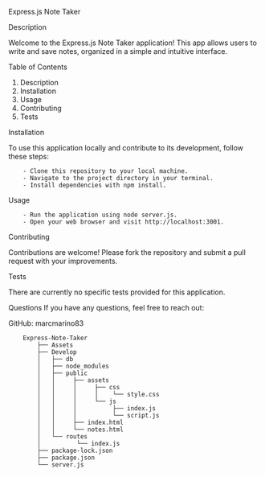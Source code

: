 Express.js Note Taker

Description

Welcome to the Express.js Note Taker application! This app allows users to write and save notes, organized in a simple and intuitive interface.

Table of Contents

1. Description
2. Installation
3. Usage
4. Contributing
5. Tests

Installation

To use this application locally and contribute to its development, follow these steps:

        - Clone this repository to your local machine.
        - Navigate to the project directory in your terminal.
        - Install dependencies with npm install.

Usage

        - Run the application using node server.js.
        - Open your web browser and visit http://localhost:3001.

Contributing

Contributions are welcome! Please fork the repository and submit a pull request with your improvements.

Tests

There are currently no specific tests provided for this application.

Questions
If you have any questions, feel free to reach out:

GitHub: marcmarino83


        Express-Note-Taker
            ├── Assets
            ├── Develop
            │   ├── db
            │   ├── node_modules
            │   ├── public
            │   │     ├── assets
            │   │     │     ├── css
            │   │     │     │    └── style.css
            │   │     │     └── js
            │   │     │          ├── index.js
            │   │     │          └── script.js
            │   │     ├── index.html
            │   │     └── notes.html
            │   └── routes  
            │          └── index.js
            ├── package-lock.json
            ├── package.json
            └── server.js